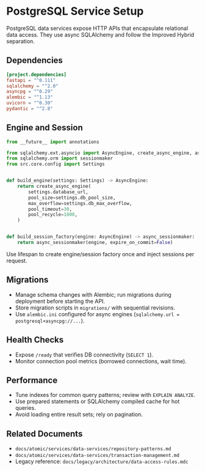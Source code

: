 # PostgreSQL Service Setup

PostgreSQL data services expose HTTP APIs that encapsulate relational data access. They use async SQLAlchemy and follow the Improved Hybrid separation.

## Dependencies

```toml
[project.dependencies]
fastapi = "^0.111"
sqlalchemy = "^2.0"
asyncpg = "^0.29"
alembic = "^1.13"
uvicorn = "^0.30"
pydantic = "^2.8"
```

## Engine and Session

```python
from __future__ import annotations

from sqlalchemy.ext.asyncio import AsyncEngine, create_async_engine, async_sessionmaker
from sqlalchemy.orm import sessionmaker
from src.core.config import Settings


def build_engine(settings: Settings) -> AsyncEngine:
    return create_async_engine(
        settings.database_url,
        pool_size=settings.db_pool_size,
        max_overflow=settings.db_max_overflow,
        pool_timeout=30,
        pool_recycle=1800,
    )


def build_session_factory(engine: AsyncEngine) -> async_sessionmaker:
    return async_sessionmaker(engine, expire_on_commit=False)
```

Use lifespan to create engine/session factory once and inject sessions per request.

## Migrations

- Manage schema changes with Alembic; run migrations during deployment before starting the API.
- Store migration scripts in `migrations/` with sequential revisions.
- Use `alembic.ini` configured for async engines (`sqlalchemy.url = postgresql+asyncpg://...`).

## Health Checks

- Expose `/ready` that verifies DB connectivity (`SELECT 1`).
- Monitor connection pool metrics (borrowed connections, wait time).

## Performance

- Tune indexes for common query patterns; review with `EXPLAIN ANALYZE`.
- Use prepared statements or SQLAlchemy compiled cache for hot queries.
- Avoid loading entire result sets; rely on pagination.

## Related Documents

- `docs/atomic/services/data-services/repository-patterns.md`
- `docs/atomic/services/data-services/transaction-management.md`
- Legacy reference: `docs/legacy/architecture/data-access-rules.mdc`

